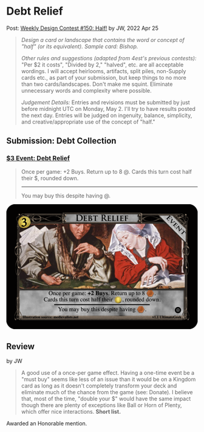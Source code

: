 # Debt Relief
Post: [Weekly Design Contest #150: Half!](http://forum.dominionstrategy.com/index.php?topic=21192.0)
by JW, 2022 Apr 25

> *Design a card or landscape that contains the word or concept of "half" (or its equivalent). Sample card: Bishop.*
>
> *Other rules and suggestions (adapted from 4est's previous contests):*
> "Per $2 it costs", "Divided by 2," "halved", etc. are all acceptable wordings.
> I will accept heirlooms, artifacts, split piles, non-Supply cards etc., as part of your submission, but keep things to no more than two cards/landscapes.
> Don't make me squint. Eliminate unnecessary words and complexity where possible.
>
> *Judgement Details:*
> Entries and revisions must be submitted by just before midnight UTC on Monday, May 2. I'll try to have results posted the next day.
> Entries will be judged on ingenuity, balance, simplicity, and creative/appropriate use of the concept of "half."

## Submission: Debt Collection
### [$3 Event: Debt Relief](https://shardofhonor.github.io/dominion-card-generator/?title=Debt%20Relief&description=Once%20per%20game%3A%20%2B2%20Buys.%20Return%20up%20to%208%20%40.%0ACards%20this%20turn%20cost%20half%20their%20%24%2C%20rounded%20down.%0A%20-%0AYou%20may%20buy%20this%20despite%20having%20%40.%0A&type=Event&credit=Illustration%20source%3A%20medievalists.net&creator=v1.1%20UltimateGeek&price=%243&preview=&type2=&color2split=19&boldkeys=&picture-x=-0.79&picture-y=-0.34&picture-zoom=1&picture=https%3A%2F%2Fi2.wp.com%2Fwww.lostkingdom.net%2Fwp-content%2Fuploads%2F2017%2F01%2Fmoney_beauty04-26faf1c5c7a127bcb865d66d0232c3528dc18365-s900-c85.jpg%3Ffit%3D900%252C663%26ssl%3D1&expansion=https%3A%2F%2Fcdn4.iconfinder.com%2Fdata%2Ficons%2Fionicons%2F512%2Ficon-disc-512.png&custom-icon=&color0=0&color1=1&size=1)

> Once per game: +2 Buys. Return up to 8 @.
> Cards this turn cost half their $, rounded down.
> ___
> You may buy this despite having @.

![](event-debt-relief.png)

## Review
by JW

> A good use of a once-per game effect. Having a one-time event be a "must buy" seems like less of an issue than it would be on a Kingdom card as long as it doesn't completely transform your deck and eliminate much of the chance from the game (see: Donate). I believe that, most of the time, "double your $" would have the same impact though there are plenty of exceptions like Ball or Horn of Plenty, which offer nice interactions. **Short list.**

Awarded an Honorable mention.
